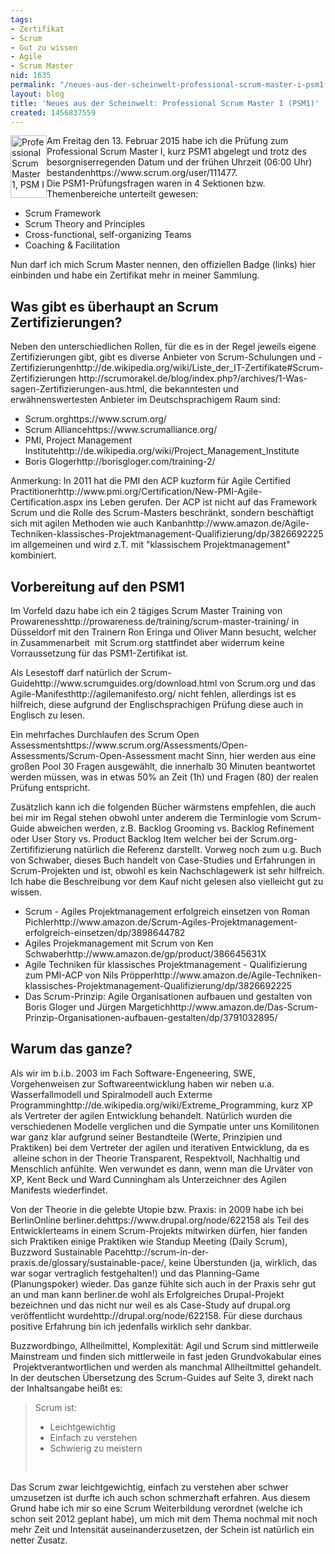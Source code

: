 ```yaml
---
tags:
- Zertifikat
- Scrum
- Gut zu wissen
- Agile
- Scrum Master
nid: 1635
permalink: "/neues-aus-der-scheinwelt-professional-scrum-master-i-psm1.html"
layout: blog
title: 'Neues aus der Scheinwelt: Professional Scrum Master I (PSM1)'
created: 1456837559
---
```

<p><img alt="Professional Scrum Master 1, PSM I" src="/sites/default/files/PSMI.png" style="float: left; width: 58px; height: 100px;">Am Freitag den 13. Februar 2015 habe ich die Prüfung zum Professional Scrum Master I, kurz PSM1 abgelegt und trotz des besorgniserregenden Datum und der frühen Uhrzeit (06:00 Uhr) bestanden<fn>https://www.scrum.org/user/111477</fn>.<br>
	Die PSM1-Prüfungsfragen waren in 4 Sektionen bzw. Themenbereiche unterteilt gewesen:</p>
<ul>
	<li>Scrum Framework</li>
	<li>Scrum Theory and Principles</li>
	<li>Cross-functional, self-organizing Teams</li>
	<li>Coaching &amp; Facilitation</li>
</ul>
<p>Nun darf ich mich Scrum Master nennen, den offiziellen Badge (links) hier einbinden und habe ein Zertifikat mehr in meiner Sammlung.</p>
<p><!--break--></p>
<h2>Was gibt es überhaupt an Scrum Zertifizierungen?</h2>
<p>Neben den unterschiedlichen Rollen, für die es in der Regel jeweils eigene Zertifizierungen gibt, gibt es diverse Anbieter von Scrum-Schulungen und -Zertifizierungen<fn>http://de.wikipedia.org/wiki/Liste_der_IT-Zertifikate#Scrum-Zertifizierungen</fn>&nbsp;<fn>http://scrumorakel.de/blog/index.php?/archives/1-Was-sagen-Zertifizierungen-aus.html</fn>, die bekanntesten und erwähnenswertesten Anbieter im Deutschsprachigem Raum sind:</p>
<ul>
	<li>Scrum.org<fn>https://www.scrum.org/</fn></li>
	<li>Scrum Alliance<fn>https://www.scrumalliance.org/</fn></li>
	<li>PMI, Project Management Institute<fn>http://de.wikipedia.org/wiki/Project_Management_Institute</fn></li>
	<li>Boris Gloger<fn>http://borisgloger.com/training-2/</fn></li>
</ul>
<p>Anmerkung: In 2011 hat die PMI&nbsp;den ACP kuzform für Agile Certified Practitioner<fn>http://www.pmi.org/Certification/New-PMI-Agile-Certification.aspx</fn> ins Leben gerufen. Der ACP ist nicht auf das Framework Scrum und die Rolle des Scrum-Masters beschränkt, sondern beschäftigt sich mit agilen Methoden wie auch Kanban<fn>http://www.amazon.de/Agile-Techniken-klassisches-Projektmanagement-Qualifizierung/dp/3826692225</fn> im allgemeinen und wird z.T. mit "klassischem Projektmanagement" kombiniert.</p>
<h2>Vorbereitung auf den PSM1</h2>
<p>Im Vorfeld dazu habe ich ein 2 tägiges Scrum Master Training von Prowareness<fn>http://prowareness.de/training/scrum-master-training/</fn> in Düsseldorf mit den Trainern Ron Eringa und Oliver Mann besucht, welcher in Zusammenarbeit &nbsp;mit Scrum.org stattfindet aber&nbsp;widerrum keine Vorraussetzung für das PSM1-Zertifikat ist.&nbsp;</p>
<p>Als Lesestoff darf natürlich der Scrum-Guide<fn>http://www.scrumguides.org/download.html</fn>&nbsp;von Scrum.org und das Agile-Manifest<fn>http://agilemanifesto.org/</fn> nicht fehlen, allerdings ist es hilfreich, diese aufgrund der Englischsprachigen Prüfung diese auch in Englisch zu lesen.</p>
<p>Ein mehrfaches Durchlaufen des Scrum Open Assessments<fn>https://www.scrum.org/Assessments/Open-Assessments/Scrum-Open-Assessment</fn> macht Sinn, hier werden aus eine großen Pool 30 Fragen ausgewählt, die innerhalb 30 Minuten beantwortet werden müssen, was in etwas 50% an Zeit (1h) und Fragen (80) der realen Prüfung entspricht.</p>
<p>Zusätzlich kann ich die folgenden Bücher wärmstens empfehlen, die auch bei mir im Regal stehen obwohl unter anderem die Terminlogie vom Scrum-Guide abweichen werden, z.B. Backlog Grooming vs. Backlog Refinement oder User Story vs. Product Backlog Item welcher bei der Scrum.org-Zertififizierung natürlich die Referenz darstellt. Vorweg noch zum u.g. Buch von Schwaber, dieses Buch handelt von Case-Studies und Erfahrungen in Scrum-Projekten und ist, obwohl es kein Nachschlagewerk ist sehr hilfreich. Ich habe die Beschreibung vor dem Kauf nicht gelesen also vielleicht gut zu wissen.</p>
<ul>
	<li>Scrum - Agiles Projektmanagement erfolgreich einsetzen von Roman Pichler<fn>http://www.amazon.de/Scrum-Agiles-Projektmanagement-erfolgreich-einsetzen/dp/3898644782</fn></li>
	<li>Agiles Projekmanagement mit Scrum von Ken Schwaber<fn>http://www.amazon.de/gp/product/386645631X</fn></li>
	<li>Agile Techniken für klassisches Projektmanagement - Qualifizierung zum PMI-ACP&nbsp;von Nils Pröpper<fn value="7">http://www.amazon.de/Agile-Techniken-klassisches-Projektmanagement-Qualifizierung/dp/3826692225</fn></li>
	<li>Das Scrum-Prinzip: Agile Organisationen aufbauen und gestalten von Boris Gloger und Jürgen Margetich<fn>http://www.amazon.de/Das-Scrum-Prinzip-Organisationen-aufbauen-gestalten/dp/3791032895/</fn></li>
</ul>
<h2>Warum das ganze?</h2>
<p>Als wir im b.i.b. 2003 im Fach Software-Engeneering, SWE, Vorgehenweisen zur Softwareentwicklung haben wir neben u.a. Wasserfallmodell und Spiralmodell auch Exterme Programming<fn>http://de.wikipedia.org/wiki/Extreme_Programming</fn>, kurz XP als Vertreter der agilen Entwicklung behandelt. Natürlich wurden die verschiedenen Modelle verglichen und die Sympatie unter uns Komilitonen war ganz klar aufgrund seiner Bestandteile (Werte, Prinzipien und Praktiken) bei dem Vertreter der agilen und iterativen Entwicklung, da es &nbsp;alleine schon in der Theorie Transparent, Respektvoll, Nachhaltig und Menschlich anfühlte. Wen verwundet es dann, wenn man die Urväter von XP, Kent Beck und Ward Cunningham als Unterzeichner des Agilen Manifests wiederfindet.</p>
<p>Von der Theorie in die gelebte Utopie bzw. Praxis: in 2009 habe ich bei BerlinOnline berliner.de<fn>https://www.drupal.org/node/622158</fn> als Teil des Entwicklerteams in einem Scrum-Projekts mitwirken dürfen, hier fanden sich Praktiken einige Praktiken wie Standup Meeting (Daily Scrum), Buzzword Sustainable Pace<fn>http://scrum-in-der-praxis.de/glossary/sustainable-pace/</fn>,&nbsp;keine Überstunden (ja, wirklich, das war sogar vertraglich festgehalten!) und das Planning-Game (Planungspoker) wieder. Das ganze fühlte sich auch in der Praxis sehr gut an und man kann berliner.de wohl als Erfolgreiches Drupal-Projekt bezeichnen und das nicht nur weil es als Case-Study auf drupal.org veröffentlicht wurde<fn>http://drupal.org/node/622158</fn>. Für diese durchaus positive Erfahrung bin ich jedenfalls wirklich sehr dankbar.</p>
<p>Buzzwordbingo, Allheilmittel, Komplexität: Agil und Scrum sind mittlerweile Mainstream und finden sich mittlerweile in fast jeden Grundvokabular eines &nbsp;Projektverantwortlichen und werden als manchmal Allheiltmittel gehandelt. In der deutschen Übersetzung des Scrum-Guides auf Seite 3, direkt nach der Inhaltsangabe heißt es:&nbsp;</p>
<blockquote>
	<div>Scrum ist:&nbsp;</div>
	<ul>
		<li>Leichtgewichtig&nbsp;</li>
		<li>Einfach zu verstehen&nbsp;</li>
		<li>Schwierig zu meistern&nbsp;</li>
	</ul>
	<div>&nbsp;</div>
</blockquote>
<p>Das Scrum zwar leichtgewichtig, einfach zu verstehen aber schwer umzusetzen ist durfte ich auch schon schmerzhaft erfahren. Aus diesem Grund habe ich mir so eine Scrum Weiterbildung verordnet (welche ich schon seit 2012 geplant habe), um mich mit dem Thema nochmal mit noch mehr Zeit und Intensität auseinanderzusetzen, der Schein ist natürlich ein netter Zusatz.</p>
